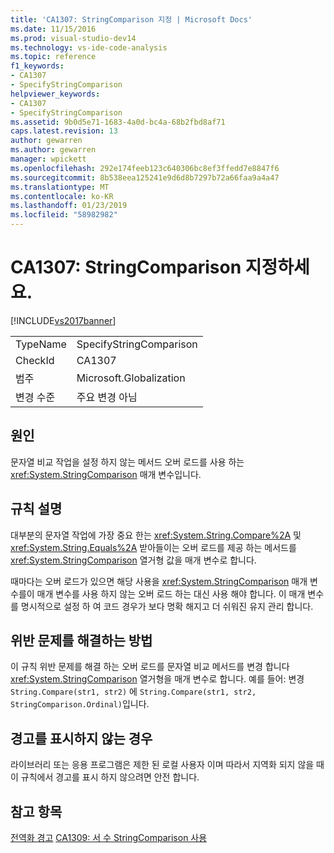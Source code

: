 ```yaml
---
title: 'CA1307: StringComparison 지정 | Microsoft Docs'
ms.date: 11/15/2016
ms.prod: visual-studio-dev14
ms.technology: vs-ide-code-analysis
ms.topic: reference
f1_keywords:
- CA1307
- SpecifyStringComparison
helpviewer_keywords:
- CA1307
- SpecifyStringComparison
ms.assetid: 9b0d5e71-1683-4a0d-bc4a-68b2fbd8af71
caps.latest.revision: 13
author: gewarren
ms.author: gewarren
manager: wpickett
ms.openlocfilehash: 292e174feeb123c640306bc8ef3ffedd7e8847f6
ms.sourcegitcommit: 8b538eea125241e9d6d8b7297b72a66faa9a4a47
ms.translationtype: MT
ms.contentlocale: ko-KR
ms.lasthandoff: 01/23/2019
ms.locfileid: "58982982"
---
```

# <a name="ca1307-specify-stringcomparison"></a>CA1307: StringComparison 지정하세요.
[!INCLUDE[vs2017banner](../includes/vs2017banner.md)]

|||
|-|-|
|TypeName|SpecifyStringComparison|
|CheckId|CA1307|
|범주|Microsoft.Globalization|
|변경 수준|주요 변경 아님|

## <a name="cause"></a>원인
 문자열 비교 작업을 설정 하지 않는 메서드 오버 로드를 사용 하는 <xref:System.StringComparison> 매개 변수입니다.

## <a name="rule-description"></a>규칙 설명
 대부분의 문자열 작업에 가장 중요 한는 <xref:System.String.Compare%2A> 및 <xref:System.String.Equals%2A> 받아들이는 오버 로드를 제공 하는 메서드를 <xref:System.StringComparison> 열거형 값을 매개 변수로 합니다.

 때마다는 오버 로드가 있으면 해당 사용을 <xref:System.StringComparison> 매개 변수를이 매개 변수를 사용 하지 않는 오버 로드 하는 대신 사용 해야 합니다. 이 매개 변수를 명시적으로 설정 하 여 코드 경우가 보다 명확 해지고 더 쉬워진 유지 관리 합니다.

## <a name="how-to-fix-violations"></a>위반 문제를 해결하는 방법
 이 규칙 위반 문제를 해결 하는 오버 로드를 문자열 비교 메서드를 변경 합니다 <xref:System.StringComparison> 열거형을 매개 변수로 합니다. 예를 들어: 변경 `String.Compare(str1, str2)` 에 `String.Compare(str1, str2, StringComparison.Ordinal)`입니다.

## <a name="when-to-suppress-warnings"></a>경고를 표시하지 않는 경우
 라이브러리 또는 응용 프로그램은 제한 된 로컬 사용자 이며 따라서 지역화 되지 않을 때이 규칙에서 경고를 표시 하지 않으려면 안전 합니다.

## <a name="see-also"></a>참고 항목
 [전역화 경고](../code-quality/globalization-warnings.md) [CA1309: 서 수 StringComparison 사용](../code-quality/ca1309-use-ordinal-stringcomparison.md)
